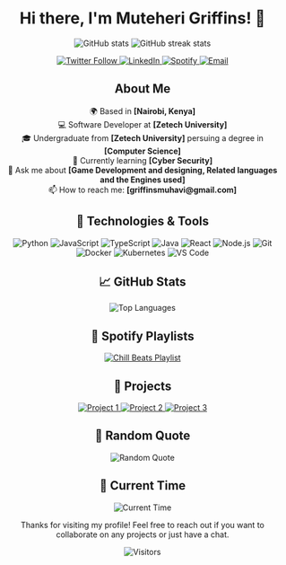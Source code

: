 <h1 align="center">Hi there, I'm Muteheri Griffins! 👋</h1>

<p align="center">
  <img src="https://github-readme-stats.vercel.app/api?username=Muhavii&show_icons=true&theme=radical" alt="GitHub stats" />
  <img src="https://github-readme-streak-stats.herokuapp.com/?user=Muhavii&theme=radical" alt="GitHub streak stats" />
</p>

<p align="center">
  <a href="https://twitter.com/muhavi_">
    <img src="https://img.shields.io/twitter/follow/YourTwitterHandle?style=social" alt="Twitter Follow" />
  </a>
  <a href="https://www.linkedin.com/in/your-linkedin-profile](https://www.linkedin.com/in/muteheri-griffins-32944525b?lipi=urn%3Ali%3Apage%3Ad_flagship3_profile_view_base_contact_details%3BFQUXUsY2T8y%2FyRu5IY1t0g%3D%3D">
    <img src="https://img.shields.io/badge/-LinkedIn-blue?style=flat&logo=Linkedin&logoColor=white" alt="LinkedIn" />
  </a>
  <a href="https://open.spotify.com/user/36dart2bb8acj6r8kyd932kbm">
    <img src="https://img.shields.io/badge/-Spotify-1DB954?style=flat&logo=spotify&logoColor=white" alt="Spotify" />
  </a>
  <a href="mailto:griffinsmuhavi@gmail.com">
    <img src="https://img.shields.io/badge/-Email-D14836?style=flat&logo=gmail&logoColor=white" alt="Email" />
  </a>
</p>

<h2 align="center">About Me</h2>

<p align="center">
  🌍 Based in <strong>[Nairobi, Kenya]</strong><br>
  💻 Software Developer at <strong>[Zetech University]</strong><br>
  🎓 Undergraduate from <strong>[Zetech University]</strong> persuing a degree in <strong>[Computer Science]</strong><br>
  🌱 Currently learning <strong>[Cyber Security]</strong><br>
  💬 Ask me about <strong>[Game Development and designing, Related languages and the Engines used]</strong><br>
  📫 How to reach me: <strong>[griffinsmuhavi@gmail.com]</strong>
</p>

<h2 align="center">🔧 Technologies & Tools</h2>

<p align="center">
  <img src="https://img.shields.io/badge/-Python-333333?style=flat&logo=python" alt="Python" />
  <img src="https://img.shields.io/badge/-JavaScript-333333?style=flat&logo=javascript" alt="JavaScript" />
  <img src="https://img.shields.io/badge/-TypeScript-333333?style=flat&logo=typescript" alt="TypeScript" />
  <img src="https://img.shields.io/badge/-Java-333333?style=flat&logo=java" alt="Java" />
  <img src="https://img.shields.io/badge/-React-333333?style=flat&logo=react" alt="React" />
  <img src="https://img.shields.io/badge/-Node.js-333333?style=flat&logo=node.js" alt="Node.js" />
  <img src="https://img.shields.io/badge/-Git-333333?style=flat&logo=git" alt="Git" />
  <img src="https://img.shields.io/badge/-Docker-333333?style=flat&logo=docker" alt="Docker" />
  <img src="https://img.shields.io/badge/-Kubernetes-333333?style=flat&logo=kubernetes" alt="Kubernetes" />
  <img src="https://img.shields.io/badge/-VS%20Code-333333?style=flat&logo=visual-studio-code" alt="VS Code" />
</p>

<h2 align="center">📈 GitHub Stats</h2>

<p align="center">
  <img src="https://github-readme-stats.vercel.app/api/top-langs/?username=Muhavii&layout=compact&theme=radical" alt="Top Languages" />
</p>

<h2 align="center">🎵 Spotify Playlists</h2>

<p align="center">
  <a href="https://open.spotify.com/playlist/3dzcbaCcg31kEgaJAvzOk6?si=be628ac796004598">
    <img src="https://img.shields.io/badge/-Chill%20Beats-1DB954?style=flat&logo=spotify&logoColor=white" alt="Chill Beats Playlist" />
  </a>

</p>

<h2 align="center">🌟 Projects</h2>

<p align="center">
  <a href="https://github.com/Muhavii/project-1">
    <img src="https://img.shields.io/badge/-Project%201-333333?style=flat&logo=github" alt="Project 1" />
  </a>
  <a href="https://github.com/Muhavii/project-2">
    <img src="https://img.shields.io/badge/-Project%202-333333?style=flat&logo=github" alt="Project 2" />
  </a>
  <a href="https://github.com/Muhavii/project-3">
    <img src="https://img.shields.io/badge/-Project%203-333333?style=flat&logo=github" alt="Project 3" />
  </a>
</p>

<h2 align="center">💬 Random Quote</h2>

<p align="center">
  <img src="https://quotes-github-readme.vercel.app/api?type=horizontal&theme=radical" alt="Random Quote" />
</p>

<h2 align="center">📅 Current Time</h2>

<p align="center">
  <img src="https://worldtimeapi.org/api/timezone/Etc/UTC" alt="Current Time" />
</p>

<p align="center">
  Thanks for visiting my profile! Feel free to reach out if you want to collaborate on any projects or just have a chat.
</p>

<p align="center">
  <img src="https://visitor-badge.glitch.me/badge?page_id=Muhavii.Muhavii" alt="Visitors" />
</p>
